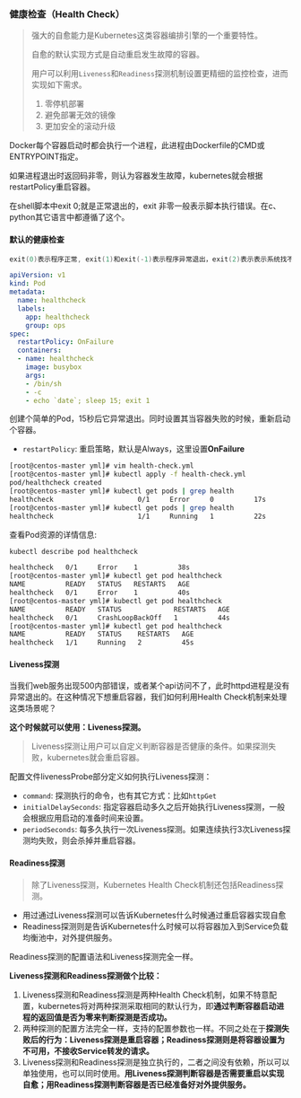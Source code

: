 ### 健康检查（Health Check）

> 强大的自愈能力是Kubernetes这类容器编排引擎的一个重要特性。
>
> 自愈的默认实现方式是自动重启发生故障的容器。
>
> 用户可以利用`Liveness`和`Readiness`探测机制设置更精细的监控检查，进而实现如下需求。
>
> 1. 零停机部署
> 2. 避免部署无效的镜像
> 3. 更加安全的滚动升级

Docker每个容器启动时都会执行一个进程，此进程由Dockerfile的CMD或ENTRYPOINT指定。  

如果进程退出时返回码非零，则认为容器发生故障，kubernetes就会根据restartPolicy重启容器。

在shell脚本中exit 0;就是正常退出的，exit 非零一般表示脚本执行错误。在c、python其它语言中都遵循了这个。



#### 默认的健康检查

```c
exit(0)表示程序正常, exit(1)和exit(-1)表示程序异常退出，exit(2)表示表示系统找不到指定的文件。
```

```yaml
apiVersion: v1
kind: Pod
metadata:
  name: healthcheck
  labels:
    app: healthcheck
    group: ops
spec:
  restartPolicy: OnFailure
  containers:
  - name: healthcheck
    image: busybox
    args:
    - /bin/sh
    - -c
    - echo `date`; sleep 15; exit 1
```

创建个简单的Pod，15秒后它异常退出。同时设置其当容器失败的时候，重新启动个容器。

- `restartPolicy`: 重启策略，默认是Always，这里设置**OnFailure**

```bash
[root@centos-master yml]# vim health-check.yml
[root@centos-master yml]# kubectl apply -f health-check.yml
pod/healthcheck created
[root@centos-master yml]# kubectl get pods | grep health
healthcheck                     0/1     Error     0          17s
[root@centos-master yml]# kubectl get pods | grep health
healthcheck                     1/1     Running   1          22s
```

查看Pod资源的详情信息:

```bash
kubectl describe pod healthcheck

healthcheck   0/1     Error    1          38s
[root@centos-master yml]# kubectl get pod healthcheck
NAME          READY   STATUS   RESTARTS   AGE
healthcheck   0/1     Error    1          40s
[root@centos-master yml]# kubectl get pod healthcheck
NAME          READY   STATUS             RESTARTS   AGE
healthcheck   0/1     CrashLoopBackOff   1          44s
[root@centos-master yml]# kubectl get pod healthcheck
NAME          READY   STATUS    RESTARTS   AGE
healthcheck   1/1     Running   2          45s
```

#### Liveness探测

当我们web服务出现500内部错误，或者某个api访问不了，此时httpd进程是没有异常退出的。在这种情况下想重启容器，我们如何利用Health Check机制来处理这类场景呢？

**这个时候就可以使用：Liveness探测。**

> Liveness探测让用户可以自定义判断容器是否健康的条件。如果探测失败，kubernetes就会重启容器。

配置文件livenessProbe部分定义如何执行Liveness探测：

- `command`: 探测执行的命令，也有其它方式：比如`httpGet`
- `initialDelaySeconds`: 指定容器启动多久之后开始执行Liveness探测，一般会根据应用启动的准备时间来设置。
- `periodSeconds`: 每多久执行一次Liveness探测。如果连续执行3次Liveness探测均失败，则会杀掉并重启容器。



#### Readiness探测

> 除了Liveness探测，Kubernetes Health Check机制还包括Readiness探测。

- 用过通过Liveness探测可以告诉Kubernetes什么时候通过重启容器实现自愈
- Readiness探测则是告诉Kubernetes什么时候可以将容器加入到Service负载均衡池中，对外提供服务。

Readiness探测的配置语法和Liveness探测完全一样。

**Liveness探测和Readiness探测做个比较：**

1. Liveness探测和Readiness探测是两种Health Check机制，如果不特意配置，kubernetes将对两种探测采取相同的默认行为，即**通过判断容器启动进程的返回值是否为零来判断探测是否成功。**
2. 两种探测的配置方法完全一样，支持的配置参数也一样。不同之处在于**探测失败后的行为：Liveness探测是重启容器；Readiness探测则是将容器设置为不可用，不接收Service转发的请求。**
3. Liveness探测和Readiness探测是独立执行的，二者之间没有依赖，所以可以单独使用，也可以同时使用。**用Liveness探测判断容器是否需要重启以实现自愈；用Readiness探测判断容器是否已经准备好对外提供服务。**



